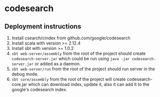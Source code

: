 # codesearch
## Deployment instructions
1. Install csearch/cindex from github.com/google/codesearch
2. Install scala with version >= 2.12.4
3. Install sbt with version >= 1.0.2
4. `sbt web-server/assembly` from the root of the project should create `codesearch-server.jar` which could be run using `java -jar codesearch-server.jar` or added as a daemon.
5. `sbt web-server/run` from the root of the project should run server in the debug mode.
6. `sbt core/assembly` from the root of the project will create codesearch-core.jar which can download index, update it, also it can add it to the google's codesearch index.

